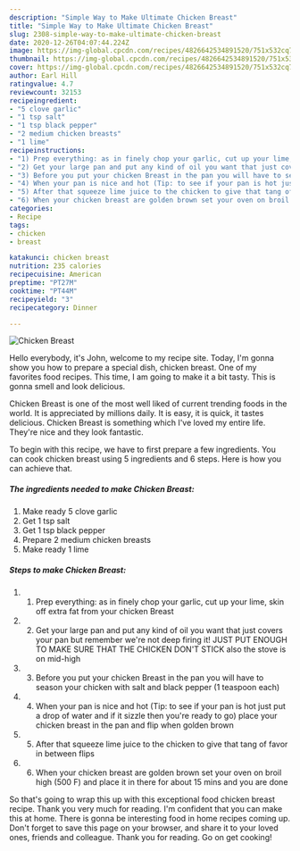 ```yaml
---
description: "Simple Way to Make Ultimate Chicken Breast"
title: "Simple Way to Make Ultimate Chicken Breast"
slug: 2308-simple-way-to-make-ultimate-chicken-breast
date: 2020-12-26T04:07:44.224Z
image: https://img-global.cpcdn.com/recipes/4826642534891520/751x532cq70/chicken-breast-recipe-main-photo.jpg
thumbnail: https://img-global.cpcdn.com/recipes/4826642534891520/751x532cq70/chicken-breast-recipe-main-photo.jpg
cover: https://img-global.cpcdn.com/recipes/4826642534891520/751x532cq70/chicken-breast-recipe-main-photo.jpg
author: Earl Hill
ratingvalue: 4.7
reviewcount: 32153
recipeingredient:
- "5 clove garlic"
- "1 tsp salt"
- "1 tsp black pepper"
- "2 medium chicken breasts"
- "1 lime"
recipeinstructions:
- "1) Prep everything: as in finely chop your garlic, cut up your lime, skin off extra fat from your chicken Breast"
- "2) Get your large pan and put any kind of oil you want that just covers your pan but remember we&#39;re not deep firing it! JUST PUT ENOUGH TO MAKE SURE THAT THE CHICKEN DON&#39;T STICK also the stove is on mid-high"
- "3) Before you put your chicken Breast in the pan you will have to season your chicken with salt and black pepper (1 teaspoon each)"
- "4) When your pan is nice and hot (Tip: to see if your pan is hot just put a drop of water and if it sizzle then you&#39;re ready to go) place your chicken breast in the pan and flip when golden brown"
- "5) After that squeeze lime juice to the chicken to give that tang of favor in between flips"
- "6) When your chicken breast are golden brown set your oven on broil high (500 F) and place it in there for about 15 mins and you are done"
categories:
- Recipe
tags:
- chicken
- breast

katakunci: chicken breast 
nutrition: 235 calories
recipecuisine: American
preptime: "PT27M"
cooktime: "PT44M"
recipeyield: "3"
recipecategory: Dinner

---
```



![Chicken Breast](https://img-global.cpcdn.com/recipes/4826642534891520/751x532cq70/chicken-breast-recipe-main-photo.jpg)

Hello everybody, it's John, welcome to my recipe site. Today, I'm gonna show you how to prepare a special dish, chicken breast. One of my favorites food recipes. This time, I am going to make it a bit tasty. This is gonna smell and look delicious.

Chicken Breast is one of the most well liked of current trending foods in the world. It is appreciated by millions daily. It is easy, it is quick, it tastes delicious. Chicken Breast is something which I've loved my entire life. They're nice and they look fantastic.




To begin with this recipe, we have to first prepare a few ingredients. You can cook chicken breast using 5 ingredients and 6 steps. Here is how you can achieve that.

<!--inarticleads1-->

##### The ingredients needed to make Chicken Breast:

1. Make ready 5 clove garlic
1. Get 1 tsp salt
1. Get 1 tsp black pepper
1. Prepare 2 medium chicken breasts
1. Make ready 1 lime




<!--inarticleads2-->

##### Steps to make Chicken Breast:

1. 1) Prep everything: as in finely chop your garlic, cut up your lime, skin off extra fat from your chicken Breast
1. 2) Get your large pan and put any kind of oil you want that just covers your pan but remember we&#39;re not deep firing it! JUST PUT ENOUGH TO MAKE SURE THAT THE CHICKEN DON&#39;T STICK also the stove is on mid-high
1. 3) Before you put your chicken Breast in the pan you will have to season your chicken with salt and black pepper (1 teaspoon each)
1. 4) When your pan is nice and hot (Tip: to see if your pan is hot just put a drop of water and if it sizzle then you&#39;re ready to go) place your chicken breast in the pan and flip when golden brown
1. 5) After that squeeze lime juice to the chicken to give that tang of favor in between flips
1. 6) When your chicken breast are golden brown set your oven on broil high (500 F) and place it in there for about 15 mins and you are done




So that's going to wrap this up with this exceptional food chicken breast recipe. Thank you very much for reading. I'm confident that you can make this at home. There is gonna be interesting food in home recipes coming up. Don't forget to save this page on your browser, and share it to your loved ones, friends and colleague. Thank you for reading. Go on get cooking!

